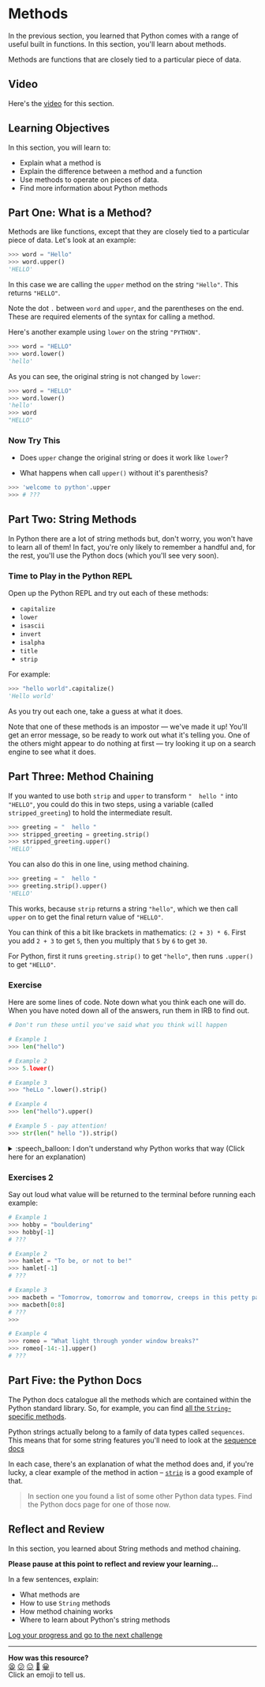 # Methods

In the previous section, you learned that Python comes with a range of useful
built in functions. In this section, you'll learn about methods.

Methods are functions that are closely tied to a particular piece of data.

## Video

Here's the [video](<!-- OMITTED -->) for this section.

## Learning Objectives

In this section, you will learn to:

* Explain what a method is
* Explain the difference between a method and a function
* Use methods to operate on pieces of data.
* Find more information about Python methods

## Part One: What is a Method?

Methods are like functions, except that they are closely tied to a particular
piece of data. Let's look at an example:

```python
>>> word = "Hello"
>>> word.upper()
'HELLO'
```

In this case we are calling the `upper` method on the string `"Hello"`. This
returns `"HELLO"`.

Note the dot `.` between `word` and `upper`, and the parentheses on the end.
These are required elements of the syntax for calling a method.

Here's another example using `lower` on the string `"PYTHON"`.

```python
>>> word = "HELLO"
>>> word.lower()
'hello'
```

As you can see, the original string is not changed by `lower`:

```python
>>> word = "HELLO"
>>> word.lower()
'hello'
>>> word
"HELLO"
```

### Now Try This

* Does `upper` change the original string or does it work like `lower`?

* What happens when call `upper()` without it's parenthesis?
``` python
>>> 'welcome to python'.upper
>>> # ???
```

## Part Two: String Methods

In Python there are a lot of string methods but, don't worry, you won't have to
learn all of them! In fact, you're only likely to remember a handful and, for
the rest, you'll use the Python docs (which you'll see very soon).

### Time to Play in the Python REPL

Open up the Python REPL and try out each of these methods:

* `capitalize`
* `lower`
* `isascii`
* `invert`
* `isalpha`
* `title`
* `strip` 

For example:

```python
>>> "hello world".capitalize()
'Hello world'
```

As you try out each one, take a guess at what it does.

Note that one of these methods is an impostor — we've made it up! You'll get an
error message, so be ready to work out what it's telling you. One of the others
might appear to do nothing at first — try looking it up on a search engine to
see what it does.

## Part Three: Method Chaining

If you wanted to use both `strip` and `upper` to transform `"  hello "` into
`"HELLO"`, you could do this in two steps, using a variable (called
`stripped_greeting`) to hold the intermediate result.

```python
>>> greeting = "  hello "
>>> stripped_greeting = greeting.strip()
>>> stripped_greeting.upper()
'HELLO'
```

You can also do this in one line, using method chaining.

```python
>>> greeting = "  hello "
>>> greeting.strip().upper()
'HELLO'
```

This works, because `strip` returns a string `"hello"`, which we then call
`upper` on to get the final return value of `"HELLO"`.

You can think of this a bit like brackets in mathematics: `(2 + 3) * 6`. First
you add `2 + 3` to get `5`, then you multiply that `5` by `6` to get `30`. 

For Python, first it runs `greeting.strip()` to get `"hello"`, then runs
`.upper()` to get `"HELLO"`.

### Exercise

Here are some lines of code. Note down what you think each one will do. When you
have noted down all of the answers, run them in IRB to find out.

```python
# Don't run these until you've said what you think will happen

# Example 1
>>> len("hello")

# Example 2
>>> 5.lower()

# Example 3
>>> "heLLo ".lower().strip()

# Example 4
>>> len("hello").upper()

# Example 5 - pay attention!
>>> str(len(" hello ")).strip()
```

<details>
  <summary>:speech_balloon: I don't understand why Python works that way (Click here for an explanation)</summary>
  
  **Example 1:** `len("hello")` returns `5` — an integer representing the number of characters in `"hello"`.

  **Example 2:** `5.lower()` throws an error because `lower` is a string method and cannot be used on an integer.
  
  **Example 3:** `"heLLo ".lower().strip()` returns "hello" because `"heLLo ".lower()` returns the String `"hello "` on which we then call `strip` to remove spaces at the start and end.

  **Example 4:** `len("hello").upper()` throws an error because `len("hello")` returns 5 on which we then call `upper`, a method that can only be called on strings.</div>
  
  **Example 5:** `str(len(" hello ")).strip()` returns `7` because we call the function `len` on `" hello "` making `7`. We then convert this to a string using `str` and finally call `strip` on that string (which doesn't change the string `'7'` because it has no spaces on the beginning or end).
</details>

### Exercises 2

<!-- OMITTED -->

Say out loud what value will be returned to the terminal before running each
example:

``` python
# Example 1
>>> hobby = "bouldering"
>>> hobby[-1]
# ???

# Example 2
>>> hamlet = "To be, or not to be!"
>>> hamlet[-1]
# ???

# Example 3
>>> macbeth = "Tomorrow, tomorrow and tomorrow, creeps in this petty pace from day to day to the last syllable of recorded time."
>>> macbeth[0:8]
# ???
>>> 

# Example 4
>>> romeo = "What light through yonder window breaks?"
>>> romeo[-14:-1].upper()
# ???
```

## Part Five: the Python Docs

The Python docs catalogue all the methods which are contained within the Python
standard library. So, for example, you can find [all the `String`-specific
methods](https://docs.python.org/3/library/stdtypes.html#text-sequence-type-str).

Python strings actually belong to a family of data types called `sequences`.
This means that for some string features you'll need to look at the [sequence
docs](https://docs.python.org/3/library/stdtypes.html#sequence-types-list-tuple-range)

In each case, there's an explanation of what the method does and, if you're
lucky, a clear example of the method in action –
[`strip`](https://docs.python.org/3/library/stdtypes.html#str.strip) is a good
example of that.

> In section one you found a list of some other Python data types. Find the
> Python docs page for one of those now.

## Reflect and Review

In this section, you learned about String methods and method chaining.

**Please pause at this point to reflect and review your learning...**

In a few sentences, explain:

* What methods are
* How to use `String` methods
* How method chaining works
* Where to learn about Python's string methods


[Log your progress and go to the next challenge](https://makers-event-logger.herokuapp.com/?event=04_methods.md&repository=makersacademy%2Fpython_foundations&redirect=chapter1%2F05_further_string_manipulation.md)

<!-- BEGIN GENERATED SECTION DO NOT EDIT -->

---

**How was this resource?**  
[😫](https://airtable.com/shrUJ3t7KLMqVRFKR?prefill_Repository=makersacademy%2Fpython_foundations&prefill_File=chapter1%2F04_methods.md&prefill_Sentiment=😫) [😕](https://airtable.com/shrUJ3t7KLMqVRFKR?prefill_Repository=makersacademy%2Fpython_foundations&prefill_File=chapter1%2F04_methods.md&prefill_Sentiment=😕) [😐](https://airtable.com/shrUJ3t7KLMqVRFKR?prefill_Repository=makersacademy%2Fpython_foundations&prefill_File=chapter1%2F04_methods.md&prefill_Sentiment=😐) [🙂](https://airtable.com/shrUJ3t7KLMqVRFKR?prefill_Repository=makersacademy%2Fpython_foundations&prefill_File=chapter1%2F04_methods.md&prefill_Sentiment=🙂) [😀](https://airtable.com/shrUJ3t7KLMqVRFKR?prefill_Repository=makersacademy%2Fpython_foundations&prefill_File=chapter1%2F04_methods.md&prefill_Sentiment=😀)  
Click an emoji to tell us.

<!-- END GENERATED SECTION DO NOT EDIT -->
